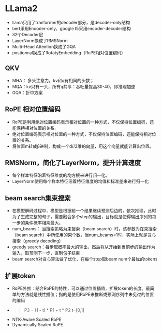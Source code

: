 # LLama2
- llama只用了tranformer的decoder部分，是decoder-only结构
- bert采用Encoder-only，google t5采用encoder-decoder结构
- 32个Decoder层
- LayerNorm换成了RMSNorm
- Multi-Head Attention换成了GQA
- postionnal换成了RotatyEmbedding（RoPE相对位置编码）

## QKV
- MHA： 多头注意力，kv和q有相同的头数；
- MQA：kv只有一头，所有q共享：吞吐量提高30-40，即推理加速
- GQA：折中方案

## RoPE 相对位置编码
- RoPE是利用绝对位置编码表示相对位置的一种方式，不仅保持位置编码，还能保持相对位置的关系。
- 绝对位置编码表示相对位置的一种方式，不仅保持位置编码，还能保持相对位置的关系。
- 将位置m转成β进制，构成一个d//2维的向量，用这个向量就能计算出位置。

## RMSNorm，简化了LayerNorm，提升计算速度
- 每个样本特征沿着特征维度的均方根来进行归一化。
- LayerNorm使用每个样本特征沿着特征维度的均值和标准差来进行归一化
## beam search集束搜索
- 在模型解码过程中，模型是根据前一个结果继续预测后边的，依次推理，此时为了生成完整的句子，需要融合多个step的输出，目标就是使得输出序列的每一步的条件概率相乘最大。
- num_beams： 当搜索策略为束搜索（beam search）时，该参数为在束搜索（beam search）中所使用的束个数，当num_beams=1时，实际上就是贪心搜索（greedy decoding）
- greedy search：每步取概率最大的输出，然后将从开始到当前步的输出作为输入，取预测下一步，直到句子结束
- beam search对贪心算法做了优化，在每个step取beam num个最优的tokens
## 扩展token
- RoPE外推：结合RoPE的特性，可以通过位置插值，扩展token的长度。最简单的方法就是线性插值；指的是使用RoPE来推断或预测序列中未见过的位置的编码
- > P3 = (1 - t) * P1 + t * P2  t=[0,1]
- NTK-Aware Scaled RoPE
- Dynamically Scaled RoPE
